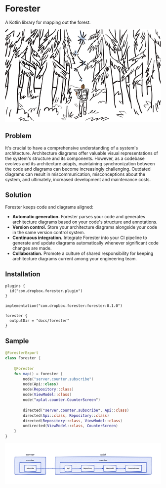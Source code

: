 # Forester

A Kotlin library for mapping out the forest.

<img src="./github/mapping_out_the_forest.png" alt="Mapping out the forest" height="300px"/>

## Problem

It's crucial to have a comprehensive understanding of a system's architecture. Architecture diagrams offer valuable visual representations of the system's structure and its components. However, as a codebase evolves and its architecture adapts, maintaining synchronization between the code and diagrams can become increasingly challenging. Outdated diagrams can result in miscommunication, misconceptions about the system, and ultimately, increased development and maintenance costs.

## Solution

Forester keeps code and diagrams aligned:

- **Automatic generation.** Forester parses your code and generates architecture diagrams based on your code's
  structure and annotations.
- **Version control.** Store your architecture diagrams alongside your code in the same version control system.
- **Continuous integration.** Integrate Forester into your CI pipeline to generate and update diagrams automatically
   whenever significant code changes are made.
- **Collaboration.** Promote a culture of shared responsibility for keeping architecture diagrams current among your
   engineering team.

## Installation

```shell
plugins {
  id("com.dropbox.forester.plugin")
}

implementation("com.dropbox.forester:forester:0.1.0")

forester {
  outputDir = "docs/forester"
}
```

## Sample


```kotlin
@ForesterExport
class Forester {

    @Forester
    fun map() = forester {
        node("server.counter.subscribe")
        node(Api::class)
        node(Repository::class)
        node(ViewModel::class)
        node("xplat.counter.CounterScreen")

        directed("server.counter.subscribe", Api::class)
        directed(Api::class, Repository::class)
        directed(Repository::class, ViewModel::class)
        undirected(ViewModel::class, CounterScreen)
    }
}

```

<img src="./github/sample.png"/>
